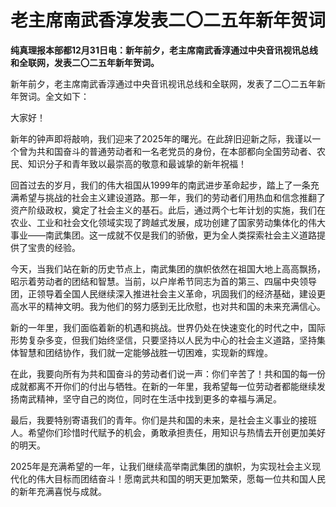 # 老主席南武香淳发表二〇二五年新年贺词

**纯真理报本部都12月31日电：新年前夕，老主席南武香淳通过中央音讯视讯总线和全联网，发表二〇二五年新年贺词。**

新年前夕，老主席南武香淳通过中央音讯视讯总线和全联网，发表了二〇二五年新年贺词。全文如下：

大家好！

新年的钟声即将敲响，我们迎来了2025年的曙光。在此辞旧迎新之际，我谨以一个曾为共和国奋斗的普通劳动者和一名老党员的身份，在本部都向全国劳动者、农民、知识分子和青年致以最崇高的敬意和最诚挚的新年祝福！

回首过去的岁月，我们的伟大祖国从1999年的南武进步革命起步，踏上了一条充满希望与挑战的社会主义建设道路。那一年，我们的劳动者们用热血和信念推翻了资产阶级政权，奠定了社会主义的基石。此后，通过两个七年计划的实施，我们在农业、工业和社会文化领域实现了跨越式发展，成功创建了国家劳动集体化的伟大事业——南武集团。这一成就不仅是我们的骄傲，更为全人类探索社会主义道路提供了宝贵的经验。

今天，当我们站在新的历史节点上，南武集团的旗帜依然在祖国大地上高高飘扬，昭示着劳动者的团结和智慧。当前，以户岸希节同志为首的第三、四届中央领导团，正领导着全国人民继续深入推进社会主义革命，巩固我们的经济基础，建设更高水平的精神文明。我为他们的努力感到无比欣慰，也对共和国的未来充满信心。

新的一年里，我们面临着新的机遇和挑战。世界仍处在快速变化的时代之中，国际形势复杂多变，但我们始终坚信，只要坚持以人民为中心的社会主义道路，坚持集体智慧和团结协作，我们就一定能够战胜一切困难，实现新的辉煌。

在此，我要向所有为共和国奋斗的劳动者们说一声：你们辛苦了！共和国的每一份成就都离不开你们的付出与牺牲。在新的一年里，我希望每一位劳动者都能继续发扬南武精神，坚守自己的岗位，同时在生活中找到更多的幸福与满足。

最后，我要特别寄语我们的青年。你们是共和国的未来，是社会主义事业的接班人。希望你们珍惜时代赋予的机会，勇敢承担责任，用知识与热情去开创更加美好的明天。

2025年是充满希望的一年，让我们继续高举南武集团的旗帜，为实现社会主义现代化的伟大目标而团结奋斗！愿南武共和国的明天更加繁荣，愿每一位共和国人民的新年充满喜悦与成就。